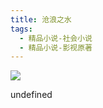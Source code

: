```yaml
---
title: 沧浪之水
tags:
  - 精品小说-社会小说
  - 精品小说-影视原著
---
```


![](https://wfqqreader-1252317822.image.myqcloud.com/cover/73/674073/s_674073.jpg)

undefined